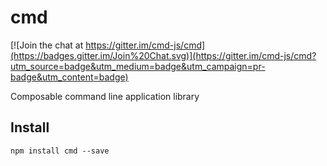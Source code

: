 # cmd

[![Join the chat at https://gitter.im/cmd-js/cmd](https://badges.gitter.im/Join%20Chat.svg)](https://gitter.im/cmd-js/cmd?utm_source=badge&utm_medium=badge&utm_campaign=pr-badge&utm_content=badge)

Composable command line application library

## Install

```
npm install cmd --save
```
